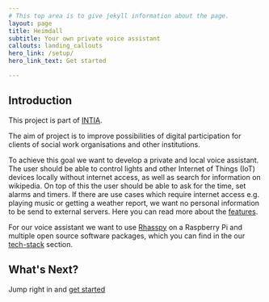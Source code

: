 ```yaml
---
# This top area is to give jekyll information about the page.
layout: page
title: Heimdall
subtitle: Your own private voice assistant
callouts: landing_callouts
hero_link: /setup/
hero_link_text: Get started

---
```


## Introduction

This project is part of [INTIA](https://dites.web.th-koeln.de/forschung/projekte/research-projects-intia/).

The aim of project is to improve possibilities of digital participation for clients of social work organisations and other
institutions.   

To achieve this goal we want to develop a private and local voice assistant. The user should be able to control lights and 
other Internet of Things (IoT) devices locally without internet access, as well as search for information on wikipedia.
On top of this the user should be able to ask for the time, set alarms and timers. If there are use cases which require 
internet access e.g. playing music or getting a weather report, we want no personal information to be send to external 
servers. Here you can read more about the [features](pages/features/index.md).

For our voice assistant we want to use [Rhasspy](https://rhasspy.readthedocs.io/en/latest/) on a Raspberry Pi 
and multiple open source software packages, which you can find in the our [tech-stack](pages/tech-stack/index.md) section.


## What's Next?

Jump right in and [get started](pages/setup.md)



